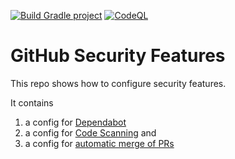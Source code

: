 [![Build Gradle project](https://github.com/Samuel3/testDependencies/actions/workflows/build.yml/badge.svg)](https://github.com/Samuel3/testDependencies/actions/workflows/build.yml)
[![CodeQL](https://github.com/Samuel3/testDependencies/actions/workflows/codeql.yml/badge.svg)](https://github.com/Samuel3/testDependencies/actions/workflows/codeql.yml)

# GitHub Security Features

This repo shows how to configure security features.

It contains 
1) a config for [Dependabot](.github/dependabot.yml)
2) a config for [Code Scanning](.github/workflows/codeql.yml) and
3) a config for [automatic merge of PRs](.github/workflows/deps-workflow.yml)